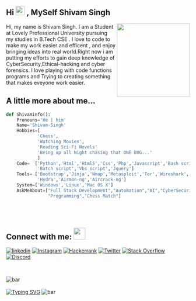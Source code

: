 
<h2> Hi <img src="https://github.com/Sd-Shivam/Sd-Shivam/blob/main/Hi.gif" width="25px"> , MySelf Shivam Singh </h2>
<img align='right' src='https://github.com/Sd-Shivam/Sd-Shivam/blob/main/master.png' width='200"'>

Hi, my name is Shivam Singh. I am a Student at Lovely Professional University pursuing my studies in B.Tech CSE . I love to code to make my work easier and efficent , and enjoy bringing ideas into real world.Right now i am putting my efforts to gain deep knowledge of CyberSecurity,Ethical-hacking and cyber forensics. I love playing with code functions programs and Trying to creating something that makes eveyone work easier.

## A little more about me...  
```python code
def Shivaminfo():       
    Pronouns='He | him'
    Name='Shivam-Singh'
    Hobbies=[
            'Chess',
            'Watching Movies',
            'Reading Sci-Fi Novels'
            'Being up all Night chasing that ONE BUG...'
            ]
    Code=  ['Python','Html','Html5','Css','Php','Javascript','Bash script',
            'Batch script','Vbs script','Jquery']
    Tools= ['Bootstrap','Jinja','Nmap','Metasploit','Tor','Wireshark',
            'Hydra','Airmon-ng','Aircrack-ng']
    System=['Windows','Linux','Mac OS X']
    AskMeAbout=["Full Stack Development","Automation","AI","CyberSecurity",
                "Programming","Chess Match"]


```

## Connect with me: <img src="https://user-images.githubusercontent.com/53649201/99296951-8ef68900-286d-11eb-9bf3-fdb6cf13b585.gif" height="32px" style="padding-top: 50px;">
  [![linkedin](https://img.shields.io/badge/sd--shiivam-0A66C2?style=for-the-badge&logo=linkedin&logoColor=white)](https://www.linkedin.com/in/sd-shiivam/)  [![Instagram](https://img.shields.io/badge/sd--shiivam-E4405F?style=for-the-badge&logo=instagram&logoColor=white)](https://www.instagram.com/sd-shiivam/) [![Hackerrank](https://img.shields.io/badge/-sd--shiivam-2EC866?style=for-the-badge&logo=HackerRank&logoColor=white)](https://www.hackerrank.com/sd_shiivam) 
  [![Twitter](https://img.shields.io/badge/sd__shiivam-1DA1F2?style=for-the-badge&logo=twitter&logoColor=white)](https://twitter.com/sd_shiivam)
   [![Stack Overflow](https://img.shields.io/badge/Stack_Overflow-FE7A16?style=for-the-badge&logo=stack-overflow&logoColor=white)](https://stackoverflow.com/users/20075872/shivam-singh)
  [![Discord](https://img.shields.io/badge/Discord-5865F2?style=for-the-badge&logo=discord&logoColor=white)](https://discord.com/users/KingShivamSingh#6071)
<!--   ![visitors](https://visitor-badge.glitch.me/badge?page_id=sd--shiivam) -->
  <br>
<!--   <img src="https://profile-counter.glitch.me/sd-shiivam/count.svg" /> -->

![bar](https://user-images.githubusercontent.com/73097560/115834477-dbab4500-a447-11eb-908a-139a6edaec5c.gif) <br>
  <br><a href="https://git.io/typing-svg"><img src="https://readme-typing-svg.demolab.com?font=Fira+Code&size=18&pause=1000&color=FFFFFF&width=1075&lines=I+love+connecting+with+different+people.+so+if+you+want+to+say+hi%2C+I'll+be+happy+to+meet+you+more!+%3A)" alt="Typing SVG" /></a></div>
  ![bar](https://user-images.githubusercontent.com/73097560/115834477-dbab4500-a447-11eb-908a-139a6edaec5c.gif)

<!-- - 👋 Hi, I’m Shiva
- 👀 I’m interested in AI
- 🌱 I’m currently learning Python 
- 💞️ I’m looking to collaborate on any AI Project to learn with u all
- 📫 How to reach me sd.shivam.00@gmail.com

Sd-Shivam/Sd-Shivam is a ✨ special ✨ repository because its `README.md` (this file) appears on your GitHub profile.
You can click the Preview link to take a look at your changes.
 -->

